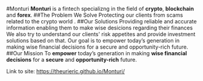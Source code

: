 #Monturi
**Monturi** is a fintech specializng in the field of **crypto**, **blockchain** and **forex**.
##The Problem We Solve
Protecting our clients from scams related to the crypto world .
##Our Solutions
Providing reliable and accurate information enabling them to make wise desicions regarding their finances
We also try to understand our clients' risk appetites and provide investment solutions based on that. Our goal is to empower today’s generation in making wise financial decisions for a secure and opportunity-rich future.
##Our Mission
To **empower** today’s generation in making **wise financial decisions** for a **secure** and **opportunity-rich** future.

Link to site:    https://theurieric.github.io/Monturi/